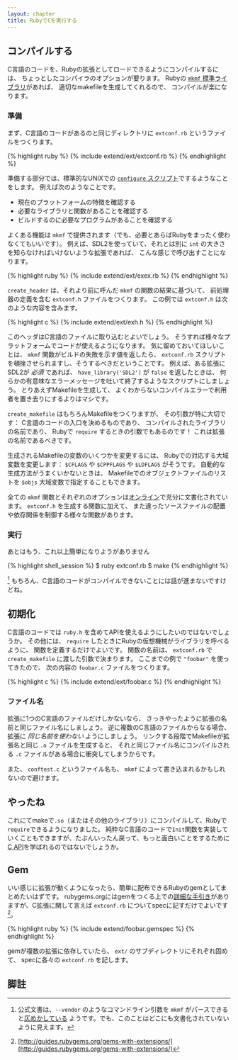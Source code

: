 ```yaml
---
layout: chapter
title: RubyでCを実行する
---
```


## コンパイルする ##

C言語のコードを、Rubyの拡張としてロードできるようにコンパイルするには、
ちょっとしたコンパイラのオプションが要ります。
Rubyの [`mkmf` 標準ライブラリ][mkmf]があれば、
適切なmakefileを生成してくれるので、
コンパイルが楽になります。

### 準備 ###

まず、C言語のコードがあるのと同じディレクトリに `extconf.rb` というファイルをつくります。

{% highlight ruby %}
{% include extend/ext/extconf.rb %}
{% endhighlight %}

準備する部分では、標準的なUNIXでの [`configure` スクリプト][conf]でするようなことをします。
例えば次のようなことです。

* 現在のプラットフォームの特徴を確認する
* 必要なライブラリと関数があることを確認する
* ビルドするのに必要なプログラムがあることを確認する

[conf]: http://en.wikipedia.org/wiki/Configure_script

よくある機能は `mkmf` で提供されます（でも、必要とあらばRubyをまったく使わなくてもいいです）。
例えば、SDL2を使っていて、それとは別に `int` の大きさを知らなければいけないような拡張であれば、
こんな感じで呼び出すことになります。

{% highlight ruby %}
{% include extend/ext/exex.rb %}
{% endhighlight %}

`create_header` は、それより前に呼んだ `mkmf` の関数の結果に基づいて、
前処理器の定義を含む `extconf.h` ファイルをつくります。
この例では `extconf.h` は次のような内容を含みます。

{% highlight c %}
{% include extend/ext/exh.h %}
{% endhighlight %}

このヘッダはC言語のファイルに取り込むとよいでしょう。
そうすれば様々なプラットフォームでコードが使えるようになります。
気に留めておいてほしいことは、
`mkmf` 関数がビルドの失敗を示す値を返したら、
`extconf.rb` スクリプトを頓挫させられますし、そうするべきだということです。
例えば、ある拡張にSDL2が _必須_ であれば、
`have_library('SDL2')` が `false` を返したときは、
何らかの有意味なエラーメッセージを吐いて終了するようなスクリプトにしましょう。
とりあえずMakefileを生成して、
よくわからないコンパイルエラーで利用者を置き去りにするよりはマシです。

`create_makefile` はもちろんMakefileをつくりますが、
その引数が特に大切です：
C言語のコードの入口を決めるものであり、
コンパイルされたライブラリの名前であり、
Rubyで `require` するときの引数でもあるのです！
これは拡張の名前であるべきです。

生成されるMakefileの変数のいくつかを変更するには、
Rubyでの対応する大域変数を変更します：
`$CFLAGS` や `$CPPFLAGS` や `$LDFLAGS` がそうです。
自動的な生成方法がうまくいかないときは、
Makefileでのオブジェクトファイルのリストを `$objs` 大域変数で指定することもできます。

全ての `mkmf` 関数とそれぞれのオプションは[オンライン][mkmf]で充分に文書化されています。
`extconf.h` を生成する関数に加えて、
また違ったソースファイルの配置や依存関係を制御する様々な関数があります。

[mkmf]: http://www.ruby-doc.org/stdlib/libdoc/mkmf/rdoc/MakeMakefile.html

### 実行 ###

あとはもう、これ以上簡単になりようがありません

{% highlight shell_session %}
$ ruby extconf.rb
$ make
{% endhighlight %}

[^argv] もちろん、C言語のコードがコンパイルできないことには話が進まないですけどね。

## 初期化 ##

C言語のコードでは `ruby.h` を含めてAPIを使えるようにしたいのではないでしょうか。
その他には、 `require` したときにRubyの仮想機械がライブラリを呼べるように、
関数を定義するだけでよいです。
関数の名前は、 `extconf.rb` で `create_makefile` に渡した引数で決まります。
ここまでの例で `"foobar"` を使ってきたので、
次の内容の `foobar.c` ファイルをつくります。

{% highlight c %}
{% include extend/ext/foobar.c %}
{% endhighlight %}

### ファイル名 ###

拡張に1つのC言語のファイルだけしかないなら、
さっきやったように拡張の名前と同じファイル名にしましょう。
逆に複数のC言語のファイルからなる場合、
拡張に _同じ名前を使わない_ ようにしましょう。
リンクする段階でMakefileが拡張名と同じ `.o` ファイルを生成すると、
それと同じファイル名にコンパイルされる `.c` ファイルがある場合に衝突してしまうからです。

また、 `conftest.c` というファイル名も、 `mkmf` によって書き込まれるかもしれないので避けます。

## やったね ##

これにてmakeで`.so`（またはその他のライブラリ）にコンパイルして、Rubyで`require`できるようになりました。
純粋なC言語のコードで`Init`関数を実装していくこともできますが、たぶんいったん戻って、もっと面白いことをするために[C
API](../c)を学ばれるのではないでしょうか。

## Gem ##

いい感じに拡張が動くようになったら、簡単に配布できるRubyのgemとしてまとめたいはずです。
rubygems.orgにはgemをつくる上での[詳細な手引き][rbg]がありますが、C拡張に関して言えば `extconf.rb`
についてspecに記すだけでよいです[^rbg]。

{% highlight ruby %}
{% include extend/foobar.gemspec %}
{% endhighlight %}

gemが複数の拡張に依存していたら、
`ext/` のサブディレクトリにそれぞれ固めて、
specに各々の `extconf.rb` を記します。

[rbg]: http://guides.rubygems.org/make-your-own-gem/

## 脚註 ##

[^glob]: [公式文書][globals]をご確認ください。

[^argv]: 公式文書は、`--vendor` のようなコマンドライン引数を `mkmf` がパースできると[仄めかしている][makefile] ようです。でも、このことはどこにも文書化されていないように見えます。

[^rbg]:[http://guides.rubygems.org/gems-with-extensions/](http://guides.rubygems.org/gems-with-extensions/)

[globals]:https://github.com/ruby/ruby/blob/master/doc/extension.rdoc#label-Prepare+extconf.rb
[makefile]:https://github.com/ruby/ruby/blob/master/doc/extension.rdoc#label-Generate+Makefile
